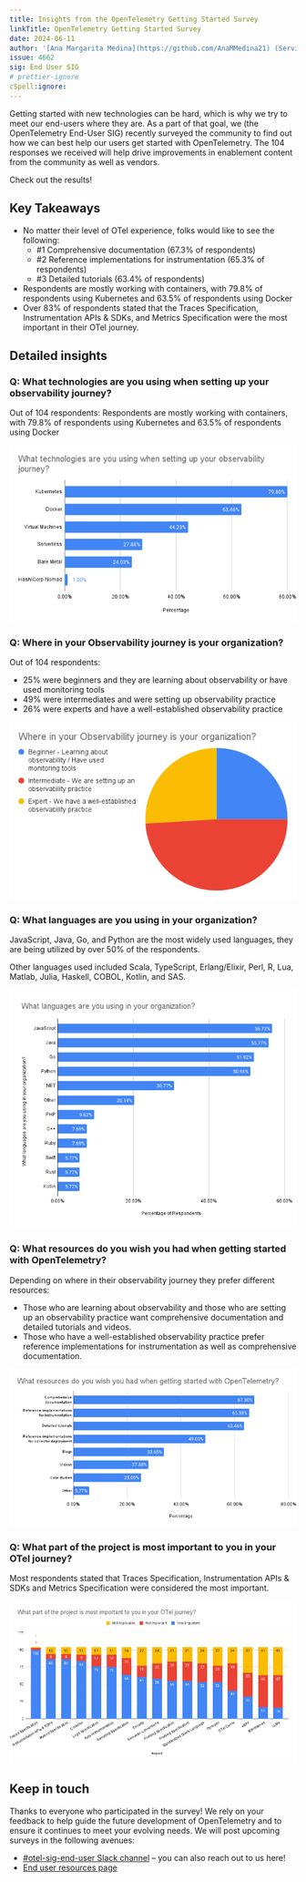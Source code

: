 ```yaml
---
title: Insights from the OpenTelemetry Getting Started Survey
linkTitle: OpenTelemetry Getting Started Survey
date: 2024-06-11
author: '[Ana Margarita Medina](https://github.com/AnaMMedina21) (ServiceNow)'
issue: 4662
sig: End User SIG
# prettier-ignore
cSpell:ignore: 
---
```


Getting started with new technologies can be hard, which is why we try to meet our end-users where they are. As a part of that goal, we (the OpenTelemetry End-User SIG) recently surveyed the community to find out how we can best help our users get started with OpenTelemetry. The 104 responses we received will help drive improvements in enablement content from the community as well as vendors. 

Check out the results!


## Key Takeaways
* No matter their level of OTel experience, folks would like to see the following:
    * #1 Comprehensive documentation (67.3% of respondents)
    * #2 Reference implementations for instrumentation (65.3% of respondents)
    * #3 Detailed tutorials (63.4% of respondents)
* Respondents are mostly working with containers, with 79.8% of respondents using Kubernetes and 63.5% of respondents using Docker
* Over 83% of respondents stated that the Traces Specification, Instrumentation APIs & SDKs, and Metrics Specification were the most important in their OTel journey.


## Detailed insights
### Q: What technologies are you using when setting up your observability journey? 

Out of 104 respondents: Respondents are mostly working with containers, with 79.8% of respondents using Kubernetes and 63.5% of respondents using Docker

![Chart showing what technologies are being used](1-technologies-used.png)

### Q: Where in your Observability journey is your organization?

Out of 104 respondents:
* 25% were beginners and they are learning about observability or have used monitoring tools
* 49% were intermediates and were setting up observability practice 
* 26% were experts and have a well-established observability practice

![Chart showing where in their observability journey they are](2-level.png)

### Q: What languages are you using in your organization?

JavaScript, Java, Go, and Python are the most widely used languages, they are being utilized by over 50% of the respondents.

Other languages used included Scala, TypeScript, Erlang/Elixir, Perl, R, Lua, Matlab, Julia, Haskell, COBOL, Kotlin, and SAS.

![Chart showing what languages are being used](3-languages.png)

### Q: What resources do you wish you had when getting started with OpenTelemetry?

Depending on where in their observability journey they prefer different resources: 


* Those who are learning about observability and those who are setting up an observability practice want comprehensive documentation and detailed tutorials and videos. 
* Those who have a well-established observability practice prefer reference implementations for instrumentation as well as comprehensive documentation. 

![Chart showing what resources folks want](4-resources.png)


### Q: What part of the project is most important to you in your OTel journey?

Most respondents stated that Traces Specification, Instrumentation APIs & SDKs and Metrics Specification were considered the most important.


![Chart showing what aspects are the most important](5-importance.png)



## Keep in touch

Thanks to everyone who participated in the survey! We rely on your feedback to help guide the future development of OpenTelemetry and to ensure it continues to meet your evolving needs. We will post upcoming surveys in the following avenues:



* [#otel-sig-end-user Slack channel](https://cloud-native.slack.com/archives/C01RT3MSWGZ) – you can also reach out to us here!
* [End user resources page](https://opentelemetry.io/community/end-user/)